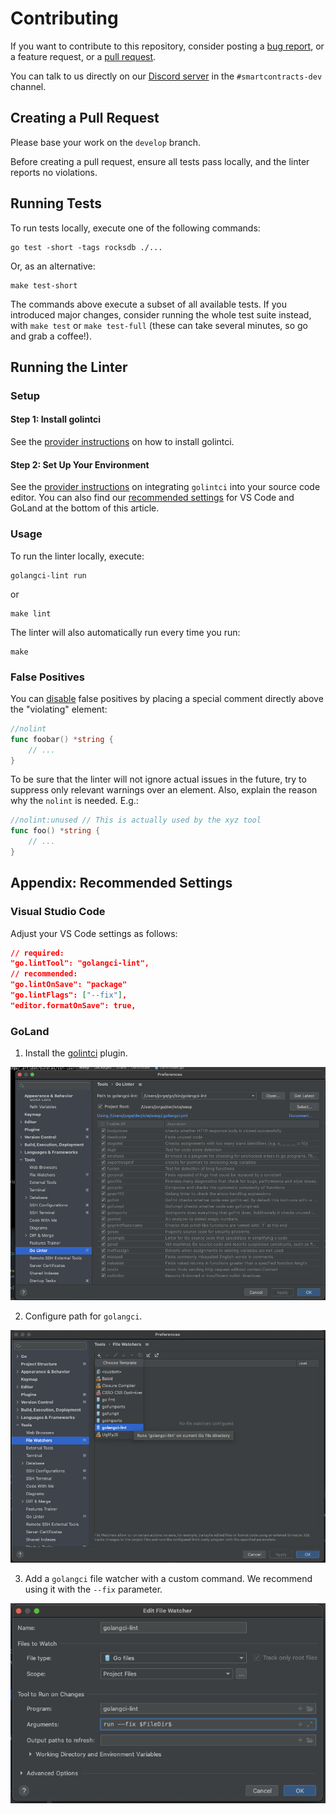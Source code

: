 # Contributing

If you want to contribute to this repository, consider posting a [bug report](https://github.com/nnikolash/wasp-types-exported/issues/new-issue), or a feature request, or a [pull request](https://github.com/nnikolash/wasp-types-exported/pulls/).

You can talk to us directly on our [Discord server](https://discord.iota.org/) in the `#smartcontracts-dev` channel.

## Creating a Pull Request

Please base your work on the `develop` branch.

Before creating a pull request, ensure all tests pass locally, and the linter reports no violations.

## Running Tests

To run tests locally, execute one of the following commands:

```shell
go test -short -tags rocksdb ./...
```

Or, as an alternative:

```shell
make test-short
```

The commands above execute a subset of all available tests. If you introduced major changes, consider running the whole test suite instead, with `make test` or `make test-full` (these can take several minutes, so go and grab a coffee!).

## Running the Linter

### Setup

#### Step 1: Install golintci

See the [provider instructions](https://golangci-lint.run/welcome/install/#local-installation) on how to install golintci.

#### Step 2: Set Up Your Environment

See the [provider instructions](https://golangci-lint.run/welcome/integrations/#editor-integration) on integrating `golintci` into your source code editor. You can also find our [recommended settings](#appendix-recommended-settings) for VS Code and GoLand at the bottom of this article.

### Usage

To run the linter locally, execute:

```shell
golangci-lint run
```

or

```shell
make lint
```

The linter will also automatically run every time you run:

```shell
make
```

### False Positives

You can [disable](https://golangci-lint.run/usage/false-positives/) false positives by placing a special comment directly above the "violating" element:

```go
//nolint
func foobar() *string {
    // ...
}
```

To be sure that the linter will not ignore actual issues in the future, try to suppress only relevant warnings over an element. Also, explain the reason why the `nolint` is needed. E.g.:

```go
//nolint:unused // This is actually used by the xyz tool
func foo() *string {
    // ...
}
```

## Appendix: Recommended Settings

### Visual Studio Code

Adjust your VS Code settings as follows:

```json
// required:
"go.lintTool": "golangci-lint",
// recommended:
"go.lintOnSave": "package"
"go.lintFlags": ["--fix"],
"editor.formatOnSave": true,
```

### GoLand

1. Install the [golintci](https://plugins.jetbrains.com/plugin/12496-go-linter) plugin.

![A screenshot that shows how to install golintci in GoLand.](/documentation/contributing/golintci-goland-1.png "Click to see the full-sized image.")

2. Configure path for `golangci`.

![A screenshot that shows how to configure path for golangci in GoLand.](/documentation/contributing/golintci-goland-2.png "Click to see the full-sized image.")

3. Add a `golangci` file watcher with a custom command. We recommend using it with the `--fix` parameter.

![A screenshot that shows how to add a golangci file watcher in GoLand.](/documentation/contributing/golintci-goland-3.png "Click to see the full-sized image.")

